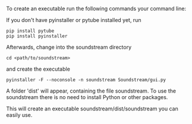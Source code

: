 To create an executable run the following commands your command line:


If you don't have pyinstaller or pytube installed yet, run

```
pip install pytube
pip install pyinstaller
```

Afterwards, change into the soundstream directory

```
cd <path/to/soundstream>
```

and create the executable

```
pyinstaller -F --noconsole -n soundstream Soundstream/gui.py
```
A folder 'dist' will appear, containing the file soundstream. To use the soundstream there is no need to install Python or other packages.

This will create an executable soundstream/dist/soundstream you can easily use.
